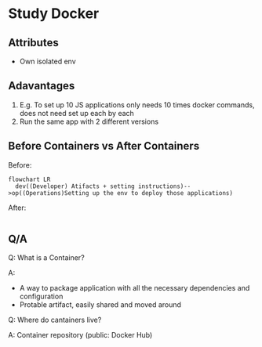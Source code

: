 # Study Docker

## Attributes

- Own isolated env

## Adavantages

1. E.g. To set up 10 JS applications only needs 10 times docker commands, does not need set up each by each
2. Run the same app with 2 different versions

## Before Containers vs After Containers

Before:

```mermaid
flowchart LR
  dev((Developer) Atifacts + setting instructions)-->op((Operations)Setting up the env to deploy those applications)

```

After:

```mermaid
```

## Q/A

Q: What is a Container?

A: 

- A way to package application with all the necessary dependencies and configuration
- Protable artifact, easily shared and moved around 

Q: Where do cantainers live?

A: Container repository (public: Docker Hub)